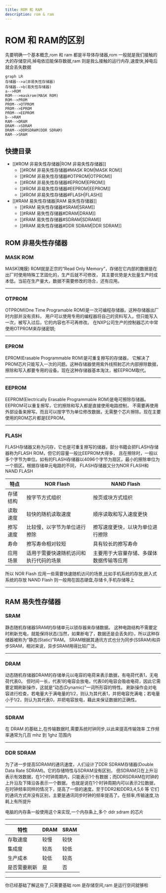 ```yaml
---
title: ROM 和 RAM
description: rom & ram
---
```

# ROM 和 RAM的区别

先要明确一个基本概念,rom 和 ram 都是半导体存储器,rom 一般就是我们接触的大的存储空间,掉电依旧能保存数据,ram 则是我么接触的运行内存,速度快,掉电后就会丢失数据


```mermaid
graph LR
存储器-->a(非易失性存储器)
存储器-->b(易失性存储器)
a-->ROM
ROM--->maskrom(MASK ROM)
ROM-->PROM
PROM-->OTPROM
PROM-->EPROM
PROM-->EEPROM
b-->RAM
RAM-->DRAM
DRAM-->SDRAM
DRAM-->DDRSDRAM(DDR SDRAM)
RAM-->SRAM
```

## 快捷目录

- [[#ROM 非易失性存储器|ROM 非易失性存储器]]
	- [[#ROM 非易失性存储器#MASK ROM|MASK ROM]]
	- [[#ROM 非易失性存储器#OTPROM|OTPROM]]
	- [[#ROM 非易失性存储器#EPROM|EPROM]]
	- [[#ROM 非易失性存储器#EEPROM|EEPROM]]
	- [[#ROM 非易失性存储器#FLASH|FLASH]]
- [[#RAM 易失性存储器|RAM 易失性存储器]]
	- [[#RAM 易失性存储器#SRAM|SRAM]]
	- [[#RAM 易失性存储器#DRAM|DRAM]]
	- [[#RAM 易失性存储器#SDRAM|SDRAM]]
	- [[#RAM 易失性存储器#DDR SDRAM|DDR SDRAM]]



## ROM 非易失性存储器


### MASK ROM

MASK(掩膜) ROM就是正宗的“Read Only Memory”，存储在它内部的数据是在出厂时使用特殊工艺固化的，生产后就不可修改， 其主要优势是大批量生产时成本低。当前在生产量大，数据不需要修改的场合，还有应用。

---

### OTPROM

OTPROM(One Time Programable ROM)是一次可编程存储器。这种存储器出厂时内部并没有资料， 用户可以使用专用的编程器将自己的资料写入，但只能写入一次，被写入过后，它的内容也不可再修改。 在NXP公司生产的控制器芯片中常使用OTPROM来存储密钥;

---

### EPROM

EPROM(Erasable Programmable ROM)是可重复擦写的存储器， 它解决了PROM芯片只能写入一次的问题。这种存储器使用紫外线照射芯片内部擦除数据， 擦除和写入都要专用的设备。现在这种存储器基本淘汰，被EEPROM取代。

---

### EEPROM

EEPROM(Electrically Erasable Programmable ROM)是电可擦除存储器。 EEPROM可以重复擦写，它的擦除和写入都是直接使用电路控制， 不需要再使用外部设备来擦写。而且可以按字节为单位修改数据，无需整个芯片擦除。现在主要使用的ROM芯片都是EEPROM。

---

### FLASH

FLASH存储器又称为闪存，它也是可重复擦写的储器，部分书籍会把FLASH存储器称为FLASH ROM，但它的容量一般比EEPROM大得多， 且在擦除时，一般以多个字节为单位。如有的FLASH存储器以4096个字节为扇区，最小的擦除单位为一个扇区。根据存储单元电路的不同， FLASH存储器又分为NOR FLASH和NAND FLASH

| 特点     | NOR Flash                              | NAND Flash                               |
| -------- | -------------------------------------- | ---------------------------------------- |
| 存储结构 | 按字节方式组织                         | 按页或块方式组织                         |
| 读取速度 | 较快的随机读取速度                     | 顺序读取和写入速度更快                   |
| 擦写速度 | 比较慢，以字节为单位进行擦除           | 擦写速度更快，以块为单位进行擦除         |
| 寿命     | 擦写寿命相对较短                       | 具有较长的擦写寿命                       |
| 应用场景 | 适用于需要快速随机访问和执行代码的场景 | 主要用于大容量存储、多媒体数据传输等应用 |

所以 
NOR Flash 应用一些需要快速随机访问的场景,比如手机系统的存放,嵌入式系统的存放
NAND Flash 则一般用在固态硬盘,存储卡,手机存储等上

---

## RAM 易失性存储器

### SRAM

静态随机存储器SRAM的存储单元以锁存器来存储数据。 这种电路结构不需要定时刷新充电，就能保持状态(当然，如果断电了，数据还是会丢失的)，所以这种存储器被称为“静态(Static)”RAM。
SRAM根据其通讯方式也分为同步(SSRAM)和异步SRAM，相对来说，异步SRAM用得比较广泛。

---

### DRAM

动态随机存储器DRAM的存储单元以电容的电荷来表示数据，有电荷代表1，无电荷代表0。 但时间一长，代表1的电容会放电，代表0的电容会吸收电荷，因此它需要定期刷新操作，这就是“动态(Dynamic)”一词所形容的特性。 刷新操作会对电容进行检查，若电量大于满电量的1/2，则认为其代表1，并把电容充满电；若电量小于1/2，则认为其代表0，并把电容放电，藉此来保证数据的正确性。

---

### SDRAM
在 DRAM 的基础上,在传输数据时,需要系统时钟同步,以此来提高传输效率
工作频率通常为几百 mhz 到 1ghz 范围内

---

### DDR SDRAM

为了进一步提高SDRAM的通讯速度，人们设计了DDR SDRAM存储器(Double Data Rate SDRAM)。它的存储特性与SDRAM没有区别， 但SDRAM只在上升沿表示有效数据，在1个时钟周期内，只能表示1个有数据；而DDRSDRAM在时钟的上升沿及下降沿各表示一个数据， 也就是说在1个时钟周期内可以表示2位数据，在时钟频率同样的情况下，提高了一倍的速度。至于DDR2和DDR3,4,5,6 等 它们的通讯方式并没有区别，主要是通讯同步时钟的频率提高了。在频率,传输速度,功耗上有所提升

电脑的内存条一般使用这个来实现,一个内存条上,多个 ddr sdram 的芯片

---

| 特性     | DRAM | SRAM |
| ------ | ---- | ---- |
| 存取速度   | 较慢   | 较快   |
| 集成度    | 较高   | 较低   |
| 生产成本   | 较低   | 较高   |
| 是否需要刷新 | 是    | 否    |

---

你已经基础了解这些了,只需要基础 rom 是存储空间,ram 是运行空间就够啦